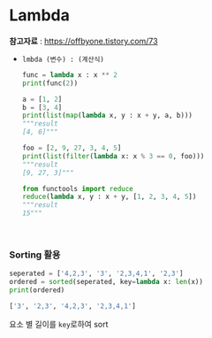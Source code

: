 # Lambda

 **참고자료** : <https://offbyone.tistory.com/73>

- `lmbda (변수) : (계산식)`

  ```python
  func = lambda x : x ** 2
  print(func(2))
  ```

  ```python
  a = [1, 2]
  b = [3, 4]
  print(list(map(lambda x, y : x + y, a, b)))
  """result
  [4, 6]"""
  ```

  ```python
  foo = [2, 9, 27, 3, 4, 5]
  print(list(filter(lambda x: x % 3 == 0, foo)))
  """result
  [9, 27, 3]"""
  ```

  ```python
  from functools import reduce
  reduce(lambda x, y : x + y, [1, 2, 3, 4, 5])
  """result
  15"""
  ```

<br>

### Sorting 활용

```python
seperated = ['4,2,3', '3', '2,3,4,1', '2,3']
ordered = sorted(seperated, key=lambda x: len(x))
print(ordered)
```

```bash
['3', '2,3', '4,2,3', '2,3,4,1']
```

요소 별 길이를 `key`로하여 sort

